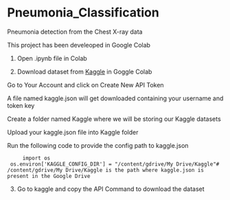# Pneumonia_Classification
Pneumonia detection from the Chest X-ray data

   This project has been develeoped in Google Colab
    
   1. Open .ipynb file in Colab
    
   2. Download dataset from [Kaggle](https://www.kaggle.com/paultimothymooney/chest-xray-pneumonia/download) in Goggle Colab 
               
   Go to Your Account and click on Create New API Token
   
   A file named kaggle.json will get downloaded containing your username and token key
   
   Create a folder named Kaggle where we will be storing our Kaggle datasets
  
  Upload your kaggle.json file into Kaggle folder
        
   Run the following code to provide the config path to kaggle.json
         
         import os
     os.environ['KAGGLE_CONFIG_DIR'] = "/content/gdrive/My Drive/Kaggle"# /content/gdrive/My Drive/Kaggle is the path where kaggle.json is present in the Google Drive 
     
  3. Go to kaggle and copy the API Command to download the dataset
